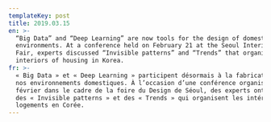 ```yaml
---
templateKey: post
title: 2019.03.15
en: >-
  “Big Data” and “Deep Learning” are now tools for the design of domestic
  environments. At a conference held on February 21 at the Seoul Interior Design
  Fair, experts discussed “Invisible patterns” and “Trends” that organize the
  interiors of housing in Korea.
fr: >-
  « Big Data » et « Deep Learning » participent désormais à la fabrication de
  nos environnements domestiques. À l’occasion d’une conférence organisée le 21
  février dans le cadre de la foire du Design de Séoul, des experts ont discuté
  des « Invisible patterns » et des « Trends » qui organisent les intérieurs des
  logements en Corée.
---
```


